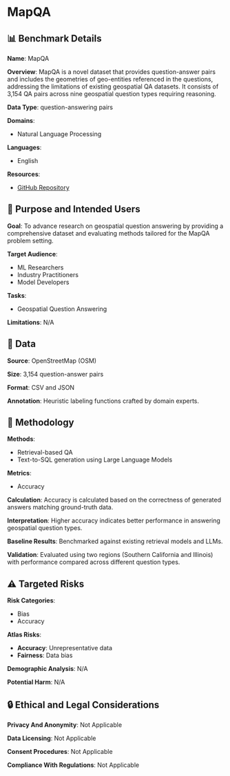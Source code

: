 # MapQA

## 📊 Benchmark Details

**Name**: MapQA

**Overview**: MapQA is a novel dataset that provides question-answer pairs and includes the geometries of geo-entities referenced in the questions, addressing the limitations of existing geospatial QA datasets. It consists of 3,154 QA pairs across nine geospatial question types requiring reasoning.

**Data Type**: question-answering pairs

**Domains**:
- Natural Language Processing

**Languages**:
- English

**Resources**:
- [GitHub Repository](https://github.com/knowledge-computing/MapQA-dataset)

## 🎯 Purpose and Intended Users

**Goal**: To advance research on geospatial question answering by providing a comprehensive dataset and evaluating methods tailored for the MapQA problem setting.

**Target Audience**:
- ML Researchers
- Industry Practitioners
- Model Developers

**Tasks**:
- Geospatial Question Answering

**Limitations**: N/A

## 💾 Data

**Source**: OpenStreetMap (OSM)

**Size**: 3,154 question-answer pairs

**Format**: CSV and JSON

**Annotation**: Heuristic labeling functions crafted by domain experts.

## 🔬 Methodology

**Methods**:
- Retrieval-based QA
- Text-to-SQL generation using Large Language Models

**Metrics**:
- Accuracy

**Calculation**: Accuracy is calculated based on the correctness of generated answers matching ground-truth data.

**Interpretation**: Higher accuracy indicates better performance in answering geospatial question types.

**Baseline Results**: Benchmarked against existing retrieval models and LLMs.

**Validation**: Evaluated using two regions (Southern California and Illinois) with performance compared across different question types.

## ⚠️ Targeted Risks

**Risk Categories**:
- Bias
- Accuracy

**Atlas Risks**:
- **Accuracy**: Unrepresentative data
- **Fairness**: Data bias

**Demographic Analysis**: N/A

**Potential Harm**: N/A

## 🔒 Ethical and Legal Considerations

**Privacy And Anonymity**: Not Applicable

**Data Licensing**: Not Applicable

**Consent Procedures**: Not Applicable

**Compliance With Regulations**: Not Applicable
